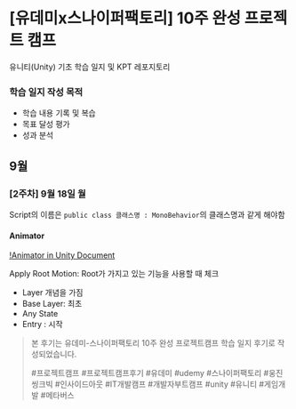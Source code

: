 # [유데미x스나이퍼팩토리] 10주 완성 프로젝트 캠프
유니티(Unity) 기초 학습 일지 및 KPT 레포지토리

### 학습 일지 작성 목적
- 학습 내용 기록 및 복습
- 목표 달성 평가
- 성과 분석
  


## 9월
### [2주차] 9월 18일 월
Script의 이름은 `public class 클래스명 : MonoBehavior`의 클래스명과 같게 해야함


#### Animator
[!Animator in Unity Document](https://docs.unity3d.com/Manual/AnimationLayers.html)

Apply Root Motion: Root가 가지고 있는 기능을 사용할 때 체크
- Layer 개념을 가짐
- Base Layer: 최초
- Any State
- Entry : 시작




> 본 후기는 유데미-스나이퍼팩토리 10주 완성 프로젝트캠프 학습 일지 후기로 작성되었습니다.
> 
> #프로젝트캠프 #프로젝트캠프후기 #유데미 #udemy #스나이퍼팩토리 #웅진씽크빅 #인사이드아웃 #IT개발캠프 #개발자부트캠프 #unity #유니티 #게임개발 #메타버스 
